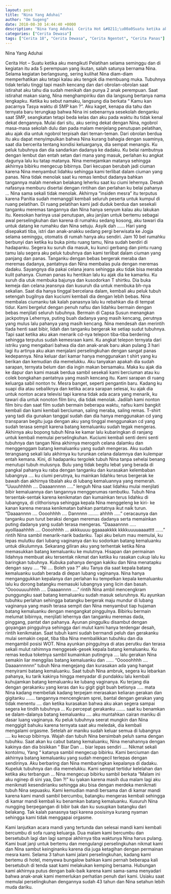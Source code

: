 ```yaml
---
layout: post
title: "Nina Yang Aduhai"
author: "Om Sugeng"
date: 2018-08-30 14:44:40 +0000
description: "Nina Yang Aduhai  Cerita Hot &#8211;\u00a0Suatu ketika aku mengikuti Pelatihan selama seminggu dan di kegiatan itu ada 5 perempuan yang ikutan, salah satunya bernama Nina. Selama kegiatan berlangsung, ser..."
categories: ["Cerita Dewasa"]
tags: ["Cerita 18", "Cerita Dewasa", "Cerita Ngentot", "Cerita Panas"]
---
```



Nina Yang Aduhai

Cerita Hot &#8211; Suatu ketika aku mengikuti Pelatihan selama seminggu dan di kegiatan itu ada 5 perempuan yang ikutan, salah satunya bernama Nina. Selama kegiatan berlangsung, sering kulihat Nina diam-diam memperhatikan aku tetapi kalau aku tengok dia membuang muka. Tubuhnya tidak terlalu tinggi tapi masih kencang dan dari obrolan-obrolan saat istirahat aku tahu dia sudah menikah dan punya 2 anak perempuan.
Saat istirahat makan siang, Nina menghampiriku dan dia langsung bertanya nama lengkapku. Ketika ku sebut namaku, langsung dia berkata “ Kamu kan pacarnya Tasya waktu di SMP kan ?”. Aku kaget, kenapa dia tahu dan ternyata baru terungkap bahwa Nina ini sebenarnya sesekolah denganku saat SMP, seangkatan tetapi beda kelas dan aku pada waktu itu tidak kenal dekat dengannya.
Mulai dari situ, aku sering dekat dengan Nina, ngobrol masa-masa sekolah dulu dan pada malam menjelang penutupan pelatihan, aku ajak dia untuk ngobrol terpisah dari teman-teman. Dari obrolan berdua itu aku dapat menyimpulkan bahwa Nina kurang bahagia dengan suaminya, saat dia bercerita tentang kondisi keluarganya, dia sempat menangis. Ku peluk tubuhnya dan dia sandarkan dadanya ke dadaku.
Ku belai rambutnya dengan lembut dan entah setan dari mana yang masuk, perlahan ku angkat dagunya lalu ku tatap matanya. Nina memejamkan matanya sehingga akhirnya bibirku mengecup bibirnya. Dari kecupan berubah jadi ciuman karena Nina menyambut lidahku sehingga kami terlibat dalam ciuman yang panas.
Nina tidak menolak saat ku remas lembut dadanya bahkan tangannya malah menekan belakang leherku saat ku ciumi lehernya. Desah nafasnya memburu disertai dengan rintihan dan perlahan ku belai pahanya … Nina sama sekali tidak menolak. Akhirnya “insiden mesra” itu terputus karena Panitia sudah memanggil kembali seluruh peserta untuk kumpul di ruang pelatihan.
Di ruang pelatihan kami jadi duduk berdua dan sesekali tanganku meremas tangannya dan Nina hanya senyum kalau aku lakukan itu. Keesokan harinya usai penutupan, aku janjian untuk bertemu sebagai awal perselingkuhan dan karena di rumahku sedang kosong, aku tawari dia untuk datang ke rumahku dan Nina setuju. Asyik dah …… Hari yang disepakati tiba, istri dan anak-anakku sedang pergi berwisata ke Jogja selama seminggu, otomatis di rumah hanya aku sendiri.
Jam 10 bel rumahku berbunyi dan ketika ku buka pintu ruang tamu, Nina sudah berdiri di hadapanku. Segera ku suruh dia masuk, ku kunci gerbang dan pintu ruang tamu lalu segera aku peluk tubuhnya dan kami terlibat dalam ciuman yang panjang dan panas. Tanganku dengan bebas bergerak meraba dan meremas dadanya, pantatnya dan Nina membalas pula dengan meremas dadaku. Sayangnya dia pakai celana jeans sehingga aku tidak bisa meraba kulit pahanya. Ciuman panas ku hentikan lalu ku ajak dia ke kamarku.
Ku suruh dia utuk membuka bajunya dan kusodorkan T shirtku. Dia buka kemeja dan celana jeansnya dan kusuruh dia untuk membuka bh-nya sekalian. Saat dia hanya tinggal bercelana dalam, kembali aku peluk tubuh setengah bugilnya dan kuciumi kembali dia dengan lebih bebas. Nina membalas ciumanku tak kalah panasnya lalu ku rebahkan dia di tempat tidur. Kami bergelut dengan penuh nafsu dan lidahku bermain dengan bebas menjilati seluruh tubuhnya.
Bermain di Capsa Susun menangkan jackpotnya
Lehernya, puting buah dadanya yang masih kencang, perutnya yang mulus lalu pahanya yang masih kencang. Nina mendesah dan merintih tiada henti saat bibir, lidah dan tanganku bergerak ke setiap sudut tubuhnya. Tapi saat ketika aku akan menarik cd-nya telepon tiba-tiba berdering sehingga terputus sudah kemesraan kami. Ku angkat telepon ternyata dari istriku yang mengabari bahwa dia dan anak-anak baru akan pulang 3 hari lagi itu artinya aku akan menjalani perselingkuhan dengan sangat panas kedepannya.
Nina keluar dari kamar hanya menggunakan t shirt yang ku berikan dan kemudian dia memelukku. Aku tanyakan apakah dia sudah sarapan, ternyata belum dan dia ingin makan bersamaku. Maka ku ajak dia ke dapur dan kami masak berdua sambil sesekali kami berciuman atau ku colek bongkahan pantatnya yang masih kencang itu. Kami sarapan di ruang keluarga sabil nonton tv.
Mesra banget, seperti pengantin baru. Kadang ku suapi dia atau sebaliknya dan ketika acara sarapan selesai, ku ajak dia untuk nonton acara televisi tapi karena tidak ada acara yang menarik, ku tawari dia untuk nonoton film biru, dia tidak menolak. Jadilah kami nonton film biru dan saat film sudah bermain beberapa waktu, nafsu kami bangkit kembali dan kami kembali berciuman, saling meraba, saling remas.
T-shirt yang tadi dia gunakan tanggal sudah dan dia hanya menggunakan cd yang transparan begitu juga dengan aku yang tinggal menggunakan cd yang sudah terasa sempit karena batang kemaluanku sudah tegak mengeras.
Akhirnya aku bopong tubuh Nina ke kamar lalu kubaringkan di ranjang untuk kembali memulai perselingkuhan. Kuciumi kembali senti demi senti tubuhnya dan tangan Nina akhirnya merogoh celana dalamku dan menggenggam batang kemaluanku yang sudah mengeras. Aku sudah terangsang sekali lalu akhirnya ku turunkan celana dalamnya dan kulempar entah kemana.
Kini, di hadapanku tergolek tubuh Nina tanpa sehelai benang menutupi tubuh mulusnya. Bulu yang tidak begitu lebat yang berada di pangkal pahanya ku raba dengan tanganku dan kurasakan kelembaban lubangnya …. ku ciumi perutnya, ku mainkan lidahku terus bergerak ke bawah dan akhirnya tibalah aku di lubang kemaluannya yang memerah.
“Uuuuhhhhh …. Daaaannnnn …..” lenguh Nina saat lidahku mulai menjilati bibir kemaluannya dan tangannya menggerumas rambutku. Tubuh Nina tersentak-sentak karena kenikmatan dan kumainkan terus lidahku di lubangnya, di clithorisnya sehingga kepala Nina menggeleng ke kiri- ke kanan karena merasa kenikmatan bahkan pantatnya ikut naik turun.
“Daaaannnn …. Oooohhhh …. Dannnnn …….. ahhhh …..” ceracaunya dan tanganku pun turut beraksi dengan meremas dadanya serta memainkan puting dadanya yang sudah terasa mengeras. “Daaaannnn ….. ayolllaaahhhh …. Oooohhhh … akkkuuuu ggaaaakkkk kkkkuuuuaaaatttt ……” rintih Nina sambil menarik-narik badanku.
Tapi aku belum mau memulai, ku lepas mulutku dari lubang vaginanya dan ku sodorkan batang kemaluanku untuk dikulumnya. Sekarang giliran aku yang terhentak ketika Nina memasukkan batang kemaluanku ke mulutnya. Hisapan dan permainan lidahnya membuat aku tersentak nikmat dan ketika ku rasakan cukup lalu ku baringkan tubuhnya.
Kubuka pahanya dengan kakiku dan Nina menatapku dengan sayu …. “Ni …. Boleh yaa ?” aku Tanya dia saat kepala batang kemaluanku sudah berada di depan lubang vaginanya. Nina hanya menganggukkan kepalanya dan perlahan ku tempelkan kepala kemaluanku lalu ku dorong batangku memasuki lubangnya yang licin dan basah. “Oooouuuuhhhh …. Daaaannnn ….” rintih Nina ambil mencengkram punggungku saat batang kemaluanku sudah masuk seluruhnya.
Ku ayunkan tubuhku perlahan sehingga batangku bergerak maju mundur di lubang vaginanya yang masih terasa sempit dan Nina menyambut tiap hujaman batang kemaluanku dengan mengangkat pinggulnya. Bibirku bermain melumat bibirnya, menjilati lehernya dan tanganku meremas dada, pinggang, pantat dan pahanya.
Ayunan pinggulku disambut dengan goyangan pinggulnya sehingga dari mulut kami hanya terdengar desah, rintih kenikmatan. Saat tubuh kami sudah bermandi peluh dan gerakanku mulai semakin cepat, tiba tiba Nina membalikkan tubuhku dan dia mengambil posisi WOT. Nina ayunkan pinggulnya di atas perutku dan terasa sekali mulut rahimnya menggesek-gesek kepala batang kemaluanku.
Ku remas kedua toketnya sambil kumainkan putingnya …. lalu gerakan Nina semakin liar menggilas batang kemaluanku dan …… “Ooooohhhh …. Daaaannnnnn” tubuh Nina mengejang dan kurasakan ada yang hangat menyirami batang kemaluanku. Saat tubuh Nina ambruk, segera ku lebarkan pahanya, ku tarik kakinya hingga menyadar di pundakku lalu kembali kuhujamkan batang kemaluanku ke lubang vaginanya.
Ku terjang dia dengan gerakanku yang keras dan ku gigit gigit buah betisnya ….. mata Nina kadang membeliak kadang terpejam merasakan keliaran gerakan dan gigitanku ……. tangannya mencengkram sprei, bantal dengan gerakan yang tidak menentu …. dan ketika kurasakan bahwa aku akan segera sampai segera ke tindih tubuhnya …
Ku percepat gerakanku ……. saat ku benamkan se dalam-dalanya batang kemaluanku …. aku muntahkan cairan maniku di dasar luang vaginanya. Ku peluk tubuhnya seerat mungkin dan Nina menggigit bahuku karena ternyata saat aku meledak, dia kembali mengalami orgasme. Setelah air maniku sudah keluar semua di lubangnya …. ku kecup bibirnya.
Wajah dan tubuh Nina bersimbah peluh sama dengan tubuhku. Saat akan ku cabut batang kemaluanku, Nina menahannya dengan kakinya dan dia bisikkan “ Biar Dan … biar lepas sendiri …. Nikmat sekali kontolmu, Yang “ katanya sambil mengecup bibirku. Kami berciuman dan akhirnya batang kemaluanku yang sudah mengecil terlepas dengan sendirinya.
Aku berbaring dan Nina membaringkan kepalanya di dadaku. Kupeluk tubuhnya dan dia memelukku. Kami sempat tertidur kelelahan dan ketika aku terbangun … Nina mengecup bibirku sambil berkata “Malam ini aku nginep di sini yaa, Dan ?!” ku iyakan karena masih dua malam lagi aku menikmati kesendirianku sehingga aku bisa dengan merdeka menikmati tubuh Nina sepuasku.
Kami kemudian mandi bersama dan di kamar mandi karena kami mandi sambil bercumbu, batangku mengeras kembali sehingga di kamar mandi kembali ku benamkan batang kemaluanku. Kusuruh Nina nungging berpegangan di bibir bak dan ku susupkan batangku dari belakang. Tak kalah panasnya tapi karena posisinya kurang nyaman sehingga kami tidak menggapai orgasme.

Kami lanjutkan acara mandi yang tertunda dan selesai mandi kami kembali bercumbu di sofa ruang keluarga. Dua malam kami bercumbu dan bersetubuh lagi dan lagi sampai akhirnya tiba waktunya Nina harus pulang. Kami buat janji untuk bertemu dan mengulangi perselingkuhan nikmat kami dan Nina sambut keinginanku karena dia juga ketagihan dengan permainan mesra kami.
Selama 3 tahun kami jalani perselingkuhan, kadang kami bertemu di hotel, menyewa bungalow bahkan kami pernah beberapa kali bersetubuh di tenda saat kami melakukan kemping bersama. Hubungan kami akhirnya putus dengan baik-baik karena kami sama-sama menyadari bahwa anak-anak kami memerlukan perhatian penuh dari kami. Usiaku saat memulai perselingkuhan dengannya sudah 43 tahun dan Nina setahun lebih muda dariku.
